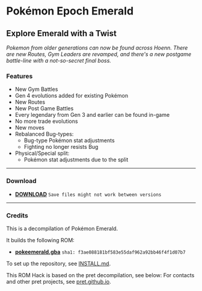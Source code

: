 # Pokémon Epoch Emerald

## Explore Emerald with a Twist

*Pokemon from older generations can now be found across Hoenn. There are new Routes, Gym Leaders are revamped, and there's a new postgame battle-line with a not-so-secret final boss.*

### Features

- New Gym Battles
- Gen 4 evolutions added for existing Pokémon
- New Routes
- New Post Game Battles
- Every legendary from Gen 3 and earlier can be found in-game
- No more trade evolutions
- New moves
- Rebalanced Bug-types:
  - Bug-type Pokémon stat adjustments
  - Fighting no longer resists Bug
- Physical/Special split:
  - Pokémon stat adjustments due to the split

---

### Download

* [**DOWNLOAD**](https://github.com/nath5763/pkemrald/releases/) `Save files might not work between versions`

---

### Credits

This is a decompilation of Pokémon Emerald.

It builds the following ROM:

* [**pokeemerald.gba**](https://datomatic.no-intro.org/index.php?page=show_record&s=23&n=1961) `sha1: f3ae088181bf583e55daf962a92bb46f4f1d07b7`

To set up the repository, see [INSTALL.md](INSTALL.md).

This ROM Hack is based on the pret decompilation, see below:
For contacts and other pret projects, see [pret.github.io](https://pret.github.io/).

